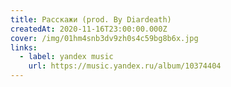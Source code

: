 ```yaml
---
title: Расскажи (prod. By Diardeath)
createdAt: 2020-11-16T23:00:00.000Z
cover: /img/01hm4snb3dv9zh0s4c59bg8b6x.jpg
links:
  - label: yandex music
    url: https://music.yandex.ru/album/10374404
---
```

